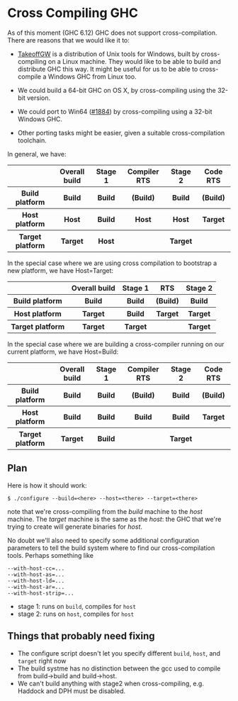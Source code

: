 # Cross Compiling GHC



As of this moment (GHC 6.12) GHC does not support cross-compilation.  There are reasons that we would like it to:


- [
  TakeoffGW](http://takeoffgw.sourceforge.net/) is a distribution of Unix tools for Windows, built by cross-compiling on a Linux machine.  They would like to be able to build and distribute GHC this way.  It might be useful for us to be able to cross-compile a Windows GHC from Linux too.

- We could build a 64-bit GHC on OS X, by cross-compiling using the 32-bit version.

- We could port to Win64 ([\#1884](https://gitlab.staging.haskell.org/ghc/ghc/issues/1884)) by cross-compiling using a 32-bit Windows GHC.

- Other porting tasks might be easier, given a suitable cross-compilation toolchain.


In general, we have:


<table><tr><th>               </th>
<th>Overall build</th>
<th>Stage 1</th>
<th>Compiler RTS</th>
<th>Stage 2</th>
<th>Code RTS
</th></tr>
<tr><th>Build platform </th>
<th>Build        </th>
<th>Build  </th>
<th>(Build)     </th>
<th>Build  </th>
<th>(Build) 
</th></tr>
<tr><th>Host platform  </th>
<th>Host         </th>
<th>Build  </th>
<th>Host        </th>
<th>Host   </th>
<th>Target  
</th></tr>
<tr><th>Target platform</th>
<th>Target       </th>
<th>Host   </th>
<th>            </th>
<th>Target </th>
<th>        
</th></tr></table>



In the special case where we are using cross compilation to bootstrap a new platform, we have Host=Target:


<table><tr><th>               </th>
<th>Overall build</th>
<th>Stage 1</th>
<th>RTS    </th>
<th>Stage 2
</th></tr>
<tr><th>Build platform </th>
<th>Build        </th>
<th>Build  </th>
<th>(Build)</th>
<th>Build  
</th></tr>
<tr><th>Host platform  </th>
<th>Target       </th>
<th>Build  </th>
<th>Target </th>
<th>Target 
</th></tr>
<tr><th>Target platform</th>
<th>Target       </th>
<th>Target </th>
<th>       </th>
<th>Target 
</th></tr></table>



In the special case where we are building a cross-compiler running on our current platform, we have Host=Build:


<table><tr><th>               </th>
<th>Overall build</th>
<th>Stage 1</th>
<th>Compiler RTS</th>
<th>Stage 2</th>
<th>Code RTS
</th></tr>
<tr><th>Build platform </th>
<th>Build        </th>
<th>Build  </th>
<th>(Build)     </th>
<th>Build  </th>
<th>(Build) 
</th></tr>
<tr><th>Host platform  </th>
<th>Build        </th>
<th>Build  </th>
<th>Build       </th>
<th>Build  </th>
<th>Target  
</th></tr>
<tr><th>Target platform</th>
<th>Target       </th>
<th>Build  </th>
<th>            </th>
<th>Target </th>
<th>        
</th></tr></table>


## Plan



Here is how it should work:


```wiki
$ ./configure --build=<here> --host=<there> --target=<there>
```


note that we're cross-compiling from the *build* machine to the *host* machine.  The *target* machine is the same as the *host*: the GHC that we're trying to create will generate binaries for *host*.



No doubt we'll also need to specify some additional configuration parameters to tell the build system where to find our cross-compilation tools.  Perhaps something like


```wiki
--with-host-cc=...
--with-host-as=...
--with-host-ld=...
--with-host-ar=...
--with-host-strip=...
```

- stage 1: runs on `build`, compiles for `host`
- stage 2: runs on `host`, compiles for `host`

## Things that probably need fixing


- The configure script doesn't let you specify different `build`, `host`, and `target` right now
- The build systme has no distinction between the gcc used to compile from build-\>build and build-\>host.
- We can't build anything with stage2 when cross-compiling, e.g. Haddock and DPH must be disabled.
